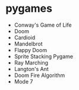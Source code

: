 # pygames

- Conway's Game of Life
- Doom
- Cardioid
- Mandelbrot
- Flappy Doom
- Sprite Stacking Pygame
- Ray Marching
- Langton's Ant
- Doom Fire Algorithm
- Mode 7
